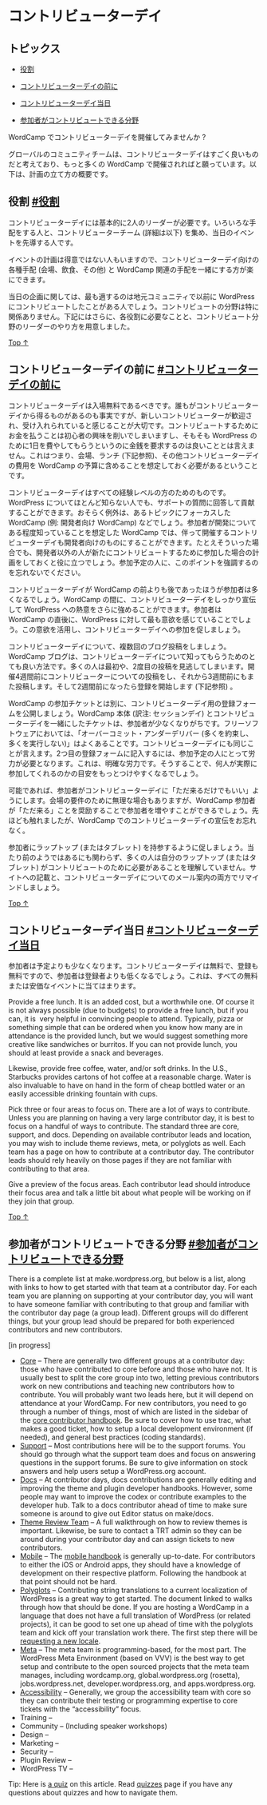 <!-- # Contributor Day -->
# コントリビューターデイ

<!-- ## Topics -->
## トピックス

<!-- *   [Roles](#roles) -->
*	[役割](#roles)
<!-- *   [Before the Contributor Day](#before-the-contributor-day) -->
*   [コントリビューターデイの前に](#before-the-contributor-day)
<!-- *   [The Contributor Day](#the-contributor-day) -->
*   [コントリビューターデイ当日](#the-contributor-day)
<!-- *   [What areas can people contribute to?](#what-areas-can-people-contribute-to) -->
*   [参加者がコントリビュートできる分野](#what-areas-can-people-contribute-to)

<!-- So you want to host a contributor day at your WordCamp. Awesome! -->
WordCamp でコントリビューターデイを開催してみませんか ?

<!-- The Global Community Team thinks contributor days are great and would love to see more WordCamps hosting contributor days. Below is an outline of what to expect and what to plan for. -->
グローバルのコミュニティチームは、コントリビューターデイはすごく良いものだと考えており、もっと多くの WordCamp で開催されればと願っています。以下は、計画の立て方の概要です。

<!-- ## Roles [#Roles](#roles) -->
## 役割 [#役割](#roles)

<!-- Contributor Days generally need two people to lead things: one to organize the logistics and one to organize the contributor teams (see below) and lead the day of the event. -->
コントリビューターデイには基本的に2人のリーダーが必要です。いろいろな手配をする人と、コントリビューターチーム (詳細は以下) を集め、当日のイベントを先導する人です。

<!-- Event planning is not easy for everyone, so it is easiest to combine the organization of the contributor day logististics (venue, food, etc) with the WordCamp logistics. -->
イベントの計画は得意ではない人もいますので、コントリビューターデイ向けの各種手配 (会場、飲食、その他) と WordCamp 関連の手配を一緒にする方が楽にできます。

<!-- As far as organizing the day-of, the best person will be someone local to the community who has contributed to WordPress before, regardless of their area of contribution. Further below, we will provide information on exactly what that role entails and how to lead individual areas of contribution. -->
当日の企画に関しては、最も適するのは地元コミュニティで以前に WordPress にコントリビュートしたことがある人でしょう。コントリビュートの分野は特に関係ありません。下記にはさらに、各役割に必要なことと、コントリビュート分野のリーダーのやり方を用意しました。

[Top ↑](#top)

<!-- ## Before the Contributor Day [#Before the Contributor Day](#before-the-contributor-day) -->
## コントリビューターデイの前に [#コントリビューターデイの前に](#before-the-contributor-day)

<!-- Contributor days should be free. While everyone gets value from contributor days, it is important that new contributors feel welcome and invited. Paying to contribute makes them less interested and is not great anyway because we are asking them to give up a day for WordPress. That means you will need to build the cost of the contributor day into your budget, including venue, lunch (see below), and any other expenses. -->
コントリビューターデイは入場無料であるべきです。誰もがコントリビューターデイから得るものがあるのも事実ですが、新しいコントリビューターが歓迎され、受け入れられていると感じることが大切です。コントリビュートするためにお金を払うことは初心者の興味を削いでしまいますし、そもそも WordPress のために1日を費やしてもらうというのに金銭を要求するのは良いこととは言えません。これはつまり、会場、ランチ (下記参照)、その他コントリビューターデイの費用を WordCamp の予算に含めることを想定しておく必要があるということです。

<!-- Contributor days are for everyone, on every experience level. Even someone who knows very little about WordPress can contribute by answering support questions. The exception is, perhaps, focused WordCamps (i.e. Developer WordCamps) where attendees are expected to know a bit about development, and thus the accompanying contributor day can be mostly developer-focused. Even then, it is useful to have a plan in case new contributors arrive who are not developers. Make sure you emphasize this point in all your communication with potential attendees. -->
コントリビューターデイはすべての経験レベルの方のためのものです。WordPress についてほとんど知らない人でも、サポートの質問に回答して貢献することができます。おそらく例外は、あるトピックにフォーカスした WordCamp (例: 開発者向け WordCamp) などでしょう。参加者が開発についてある程度知っていることを想定した WordCamp では、伴って開催するコントリビューターデイも開発者向けのものにすることができます。たとえそういった場合でも、開発者以外の人が新たにコントリビュートするために参加した場合の計画をしておくと役に立つでしょう。参加予定の人に、このポイントを強調するのを忘れないでください。

<!-- Attendance will be higher if the contributor day is after the WordCamp, not before. During your WordCamp, you will be able to heavily promote the contributor day, resulting in more enthusiasm for WordPress. Attendees feel most excited about WordPress right after a WordCamp. Use that excitement to encourage them to attend the contributor day. -->
コントリビューターデイが WordCamp の前よりも後であったほうが参加者は多くなるでしょう。WordCamp の間に、コントリビューターデイをしっかり宣伝して WordPress への熱意をさらに強めることができます。参加者は WordCamp の直後に、WordPress に対して最も意欲を感じていることでしょう。この意欲を活用し、コントリビューターデイへの参加を促しましょう。

<!-- Post multiple times about your contributor day. Your WordCamp blog is a great way to get the word out about the contributor day. Many people will miss the first blog post… and the second… post four weeks ahead of time about the contributor, then three weeks. At two weeks, start allowing sign-ups (see below). -->
コントリビューターデイについて、複数回のブログ投稿をしましょう。WordCamp ブログは、コントリビューターデイについて知ってもらうためのとても良い方法です。多くの人は最初や、2度目の投稿を見逃してしまいます。開催4週間前にコントリビューターについての投稿をし、それから3週間前にもまた投稿します。そして2週間前になったら登録を開始します (下記参照) 。

<!-- Post a separate sign-up form for your contributor day. WordCamps that have combined the sign-up for the WordCamp itself and the contributor day have been disappointed with the lack of attendees. It is standard in free software for contributors to “over commit and under deliver”. The same is true for contributor days. A second sign-up form requires more effort – and explicit effort – from a potential attendees and will give you a better idea of how many people will attend. -->
WordCamp の参加チケットとは別に、コントリビューターデイ用の登録フォームを公開しましょう。WordCamp 本体 (訳注: セッションデイ) とコントリビューターデイを一緒にしたチケットは、参加者が少なくなりがちです。フリーソフトウェアにおいては、「オーバーコミット・アンダーデリバー (多くを約束し、多くを実行しない)」はよくあることです。コントリビューターデイにも同じことが言えます。2つ目の登録フォームに記入するには、参加予定の人にとって労力が必要となります。これは、明確な労力です。そうすることで、何人が実際に参加してくれるのかの目安をもっとつけやすくなるでしょう。

<!-- If possible, allow attendees to “just show up” to contributor day. Sometimes this is not possible due to venue requirements, but encouraging attendees at your WordCamp to “just show up” will increase attendance and, again, lets you promote the day during your WordCamp. -->
可能であれば、参加者がコントリビューターデイに「ただ来るだけでもいい」ようにします。会場の要件のために無理な場合もありますが、WordCamp 参加者が「ただ来る」ことを奨励することで参加者を増やすことができるでしょう。先ほども触れましたが、WordCamp でのコントリビューターデイの宣伝をお忘れなく。

<!-- Remind attendees to bring their laptops (or tablets). It seems logical, but many people do not realize they will need their laptops (or a tablet) to contribute. Remind them both on the website and in any emails about contributor day. -->
参加者にラップトップ (またはタブレット) を持参するように促しましょう。当たり前のようではあるにも関わらず、多くの人は自分のラップトップ  (またはタブレット) がコントリビュートのために必要があることを理解していません。サイトへの記載と、コントリビューターデイについてのメール案内の両方でリマインドしましょう。

[Top ↑](#top)

<!-- ## The Contributor Day [#The Contributor Day](#the-contributor-day) -->
## コントリビューターデイ当日 [#コントリビューターデイ当日](#the-contributor-day)

<!-- Attendance will be lower than planned. Because contributor days are free – and sign up is free – attendance will be lower than your sign ups. This is true with all free or inexpensive events. -->
参加者は予定よりも少なくなります。コントリビューターデイは無料で、登録も無料ですので、参加者は登録者よりも低くなるでしょう。これは、すべての無料または安価なイベントに当てはまります。

<!-- Do not start your contributor day before 10 a.m. Expecting attendees to wake up in time for a contributor day the morning after a WordCamp after party at even 10 a.m. is hard. We recommend starting at 11 a.m. or even noon, with your free lunch at 1 p.m. or so. -->

Provide a free lunch. It is an added cost, but a worthwhile one. Of course it is not always possible (due to budgets) to provide a free lunch, but if you can, it is  very helpful in convincing people to attend. Typically, pizza or something simple that can be ordered when you know how many are in attendance is the provided lunch, but we would suggest something more creative like sandwiches or burritos. If you can not provide lunch, you should at least provide a snack and beverages.

Likewise, provide free coffee, water, and/or soft drinks. In the U.S., Starbucks provides cartons of hot coffee at a reasonable charge. Water is also invaluable to have on hand in the form of cheap bottled water or an easily accessible drinking fountain with cups.

Pick three or four areas to focus on. There are a lot of ways to contribute. Unless you are planning on having a very large contributor day, it is best to focus on a handful of ways to contribute. The standard three are core, support, and docs. Depending on available contributor leads and location, you may wish to include theme reviews, meta, or polyglots as well. Each team has a page on how to contribute at a contributor day. The contributor leads should rely heavily on those pages if they are not familiar with contributing to that area.

Give a preview of the focus areas. Each contributor lead should introduce their focus area and talk a little bit about what people will be working on if they join that group.

[Top ↑](#top)

<!-- ## What areas can people contribute to? [#What areas can people contribute to?](#what-areas-can-people-contribute-to) -->
## 参加者がコントリビュートできる分野 [#参加者がコントリビュートできる分野](#what-areas-can-people-contribute-to)

There is a complete list at make.wordpress.org, but below is a list, along with links to how to get started with that team at a contributor day. For each team you are planning on supporting at your contributor day, you will want to have someone familiar with contributing to that group and familiar with the contributor day page (a group lead). Different groups will do different things, but your group lead should be prepared for both experienced contributors and new contributors.

\[in progress\]

*   [Core](https://make.wordpress.org/core/handbook/about/getting-started-at-a-contributor-day/) – There are generally two different groups at a contributor day: those who have contributed to core before and those who have not. It is usually best to split the core group into two, letting previous contributors work on new contributions and teaching new contributors how to contribute. You will probably want two leads here, but it will depend on attendance at your WordCamp. For new contributors, you need to go through a number of things, most of which are listed in the sidebar of the [core contributor handbook](https://make.wordpress.org/core/handbook/). Be sure to cover how to use trac, what makes a good ticket, how to setup a local development environment (if needed), and general best practices (coding standards).
*   [Support](https://make.wordpress.org/support/handbook/getting-started/getting-started-at-a-contributor-day/) – Most contributions here will be to the support forums. You should go through what the support team does and focus on answering questions in the support forums. Be sure to give information on stock answers and help users setup a WordPress.org account.
*   [Docs](https://make.wordpress.org/docs/handbook/about-the-docs-team/get-involved/getting-started-at-a-contributor-day/) – At contributor days, docs contributions are generally editing and improving the theme and plugin developer handbooks. However, some people may want to improve the codex or contribute examples to the developer hub. Talk to a docs contributor ahead of time to make sure someone is around to give out Editor status on make/docs.
*   [Theme Review Team](https://make.wordpress.org/themes/handbook/get-involved/getting-started-at-a-contribution-day/) – A full walkthrough on how to review themes is important. Likewise, be sure to contact a TRT admin so they can be around during your contributor day and can assign tickets to new contributors.
*   [Mobile](https://make.wordpress.org/mobile/handbook/general-guides/getting-started-at-a-contributor-day/) – The [mobile handbook](https://make.wordpress.org/mobile/handbook/) is generally up-to-date. For contributors to either the iOS or Android apps, they should have a knowledge of development on their respective platform. Following the handbook at that point should not be hard.
*   [Polyglots](https://make.wordpress.org/polyglots/handbook/about/get-involved/getting-started-at-a-contributor-day/) – Contributing string translations to a current localization of WordPress is a great way to get started. The document linked to walks through how that should be done. If you are hosting a WordCamp in a language that does not have a full translation of WordPress (or related projects), it can be good to set one up ahead of time with the polyglots team and kick off your translation work there. The first step there will be [requesting a new locale](https://make.wordpress.org/polyglots/handbook/translating/requesting-a-new-locale/).
*   [Meta](https://make.wordpress.org/meta/handbook/about/contributor-day/) – The meta team is programming-based, for the most part. The WordPress Meta Environment (based on VVV) is the best way to get setup and contribute to the open sourced projects that the meta team manages, including wordcamp.org, global.wordpress.org (rosetta), jobs.wordpress.net, developer.wordpress.org, and apps.wordpress.org.
*   [Accessibility](https://make.wordpress.org/accessibility/handbook/about/getting-started-at-a-contributor-day/) – Generally, we group the accessibility team with core so they can contribute their testing or programming expertise to core tickets with the “accessibility” focus.
*   Training –
*   Community – (Including speaker workshops)
*   Design –
*   Marketing –
*   Security –
*   Plugin Review –
*   WordPress TV –

Tip: Here is [a quiz](https://community-self-training.mystagingwebsite.com/quiz/planning-a-contributor-day/) on this article. Read [quizzes](https://make.wordpress.org/community/handbook/wordcamp-organizer/quizzes/) page if you have any questions about quizzes and how to navigate them.

